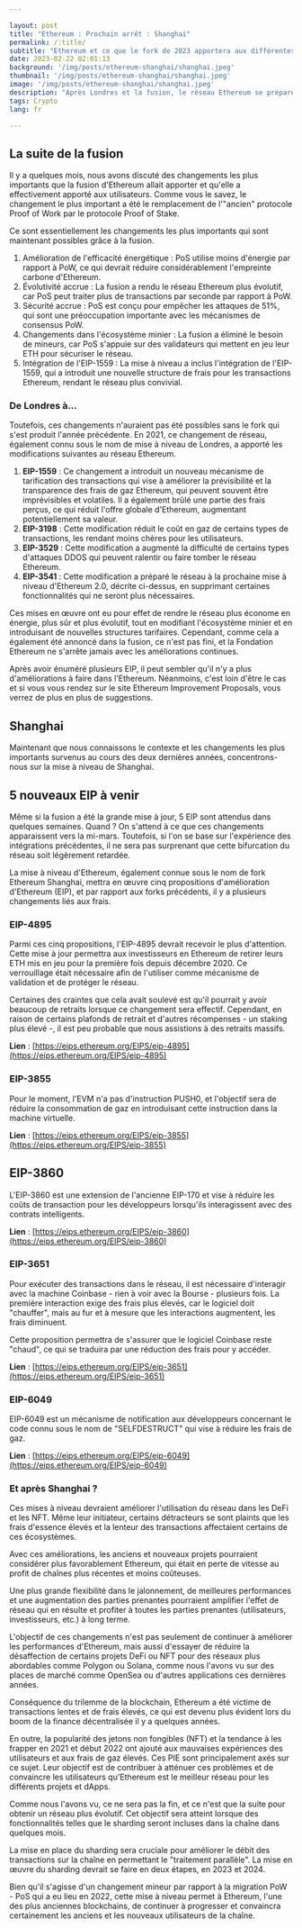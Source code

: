 ```yaml
---

layout: post 
title: "Ethereum : Prochain arrêt : Shanghai"
permalink: /:title/ 
subtitle: "Ethereum et ce que le fork de 2023 apportera aux différentes parties prenantes."
date: 2023-02-22 02:01:13 
background: '/img/posts/ethereum-shanghai/shanghai.jpeg' 
thumbnail: '/img/posts/ethereum-shanghai/shanghai.jpeg'
image: '/img/posts/ethereum-shanghai/shanghai.jpeg'
description: "Après Londres et la fusion, le réseau Ethereum se prépare à la prochaine grande mise à niveau. Cette fois, le fork de Shanghai apportera 5 nouveaux EIP au réseau."
tags: Crypto 
lang: fr

---
```



## La suite de la fusion

Il y a quelques mois, nous avons discuté des changements les plus importants que la fusion d'Ethereum allait apporter et qu'elle a effectivement apporté aux utilisateurs. Comme vous le savez, le changement le plus important a été le remplacement de l'"ancien" protocole Proof of Work par le protocole Proof of Stake.

Ce sont essentiellement les changements les plus importants qui sont maintenant possibles grâce à la fusion.

1. Amélioration de l'efficacité énergétique : PoS utilise moins d'énergie par rapport à PoW, ce qui devrait réduire considérablement l'empreinte carbone d'Ethereum.
2. Évolutivité accrue : La fusion a rendu le réseau Ethereum plus évolutif, car PoS peut traiter plus de transactions par seconde par rapport à PoW.
3. Sécurité accrue : PoS est conçu pour empêcher les attaques de 51%, qui sont une préoccupation importante avec les mécanismes de consensus PoW.
4. Changements dans l'écosystème minier : La fusion a éliminé le besoin de mineurs, car PoS s'appuie sur des validateurs qui mettent en jeu leur ETH pour sécuriser le réseau.
5. Intégration de l'EIP-1559 : La mise à niveau a inclus l'intégration de l'EIP-1559, qui a introduit une nouvelle structure de frais pour les transactions Ethereum, rendant le réseau plus convivial.

### De Londres à...

Toutefois, ces changements n'auraient pas été possibles sans le fork qui s'est produit l'année précédente. En 2021, ce changement de réseau, également connu sous le nom de mise à niveau de Londres, a apporté les modifications suivantes au réseau Ethereum.

1. **EIP-1559** : Ce changement a introduit un nouveau mécanisme de tarification des transactions qui vise à améliorer la prévisibilité et la transparence des frais de gaz Ethereum, qui peuvent souvent être imprévisibles et volatiles. Il a également brûlé une partie des frais perçus, ce qui réduit l'offre globale d'Ethereum, augmentant potentiellement sa valeur.
2. **EIP-3198** : Cette modification réduit le coût en gaz de certains types de transactions, les rendant moins chères pour les utilisateurs.
3. **EIP-3529** : Cette modification a augmenté la difficulté de certains types d'attaques DDOS qui peuvent ralentir ou faire tomber le réseau Ethereum.
4. **EIP-3541** : Cette modification a préparé le réseau à la prochaine mise à niveau d'Ethereum 2.0, décrite ci-dessus, en supprimant certaines fonctionnalités qui ne seront plus nécessaires.

Ces mises en œuvre ont eu pour effet de rendre le réseau plus économe en énergie, plus sûr et plus évolutif, tout en modifiant l'écosystème minier et en introduisant de nouvelles structures tarifaires. Cependant, comme cela a également été annoncé dans la fusion, ce n'est pas fini, et la Fondation Ethereum ne s'arrête jamais avec les améliorations continues.

Après avoir énuméré plusieurs EIP, il peut sembler qu'il n'y a plus d'améliorations à faire dans l'Ethereum. Néanmoins, c'est loin d'être le cas et si vous vous rendez sur le site Ethereum Improvement Proposals, vous verrez de plus en plus de suggestions.

## Shanghai

Maintenant que nous connaissons le contexte et les changements les plus importants survenus au cours des deux dernières années, concentrons-nous sur la mise à niveau de Shanghai.

## 5 nouveaux EIP à venir

Même si la fusion a été la grande mise à jour, 5 EIP sont attendus dans quelques semaines. Quand ? On s'attend à ce que ces changements apparaissent vers la mi-mars. Toutefois, si l'on se base sur l'expérience des intégrations précédentes, il ne sera pas surprenant que cette bifurcation du réseau soit légèrement retardée.

La mise à niveau d'Ethereum, également connue sous le nom de fork Ethereum Shanghai, mettra en œuvre cinq propositions d'amélioration d'Ethereum (EIP), et par rapport aux forks précédents, il y a plusieurs changements liés aux frais.

### EIP-4895

Parmi ces cinq propositions, l'EIP-4895 devrait recevoir le plus d'attention. Cette mise à jour permettra aux investisseurs en Ethereum de retirer leurs ETH mis en jeu pour la première fois depuis décembre 2020. Ce verrouillage était nécessaire afin de l'utiliser comme mécanisme de validation et de protéger le réseau.

Certaines des craintes que cela avait soulevé est qu'il pourrait y avoir beaucoup de retraits lorsque ce changement sera effectif. Cependant, en raison de certains plafonds de retrait et d'autres récompenses - un staking plus élevé -, il est peu probable que nous assistions à des retraits massifs.

**Lien** : [https://eips.ethereum.org/EIPS/eip-4895](https://eips.ethereum.org/EIPS/eip-4895)

### EIP-3855

Pour le moment, l'EVM n'a pas d'instruction PUSH0, et l'objectif sera de réduire la consommation de gaz en introduisant cette instruction dans la machine virtuelle.

**Lien** : [https://eips.ethereum.org/EIPS/eip-3855](https://eips.ethereum.org/EIPS/eip-3855)

## EIP-3860

L'EIP-3860 est une extension de l'ancienne EIP-170 et vise à réduire les coûts de transaction pour les développeurs lorsqu'ils interagissent avec des contrats intelligents.

**Lien** : [https://eips.ethereum.org/EIPS/eip-3860](https://eips.ethereum.org/EIPS/eip-3860)

### EIP-3651

Pour exécuter des transactions dans le réseau, il est nécessaire d'interagir avec la machine Coinbase - rien à voir avec la Bourse - plusieurs fois. La première interaction exige des frais plus élevés, car le logiciel doit "chauffer", mais au fur et à mesure que les interactions augmentent, les frais diminuent.

Cette proposition permettra de s'assurer que le logiciel Coinbase reste "chaud", ce qui se traduira par une réduction des frais pour y accéder.

**Lien** : [https://eips.ethereum.org/EIPS/eip-3651](https://eips.ethereum.org/EIPS/eip-3651)

### EIP-6049

EIP-6049 est un mécanisme de notification aux développeurs concernant le code connu sous le nom de "SELFDESTRUCT" qui vise à réduire les frais de gaz.

**Lien** : [https://eips.ethereum.org/EIPS/eip-6049](https://eips.ethereum.org/EIPS/eip-6049)

### Et après Shanghai ?

Ces mises à niveau devraient améliorer l'utilisation du réseau dans les DeFi et les NFT. Même leur initiateur, certains détracteurs se sont plaints que les frais d'essence élevés et la lenteur des transactions affectaient certains de ces écosystèmes.

Avec ces améliorations, les anciens et nouveaux projets pourraient considérer plus favorablement Ethereum, qui était en perte de vitesse au profit de chaînes plus récentes et moins coûteuses.

Une plus grande flexibilité dans le jalonnement, de meilleures performances et une augmentation des parties prenantes pourraient amplifier l'effet de réseau qui en résulte et profiter à toutes les parties prenantes (utilisateurs, investisseurs, etc.) à long terme.

L'objectif de ces changements n'est pas seulement de continuer à améliorer les performances d'Ethereum, mais aussi d'essayer de réduire la désaffection de certains projets DeFi ou NFT pour des réseaux plus abordables comme Polygon ou Solana, comme nous l'avons vu sur des places de marché comme OpenSea ou d'autres applications ces dernières années.

Conséquence du trilemme de la blockchain, Ethereum a été victime de transactions lentes et de frais élevés, ce qui est devenu plus évident lors du boom de la finance décentralisée il y a quelques années.

En outre, la popularité des jetons non fongibles (NFT) et la tendance à les frapper en 2021 et début 2022 ont ajouté aux mauvaises expériences des utilisateurs et aux frais de gaz élevés. Ces PIE sont principalement axés sur ce sujet. Leur objectif est de contribuer à atténuer ces problèmes et de convaincre les utilisateurs qu'Ethereum est le meilleur réseau pour les différents projets et dApps.

Comme nous l'avons vu, ce ne sera pas la fin, et ce n'est que la suite pour obtenir un réseau plus évolutif. Cet objectif sera atteint lorsque des fonctionnalités telles que le sharding seront incluses dans la chaîne dans quelques mois.

La mise en place du sharding sera cruciale pour améliorer le débit des transactions sur la chaîne en permettant le "traitement parallèle". La mise en œuvre du sharding devrait se faire en deux étapes, en 2023 et 2024.

Bien qu'il s'agisse d'un changement mineur par rapport à la migration PoW - PoS qui a eu lieu en 2022, cette mise à niveau permet à Ethereum, l'une des plus anciennes blockchains, de continuer à progresser et convaincra certainement les anciens et les nouveaux utilisateurs de la chaîne.